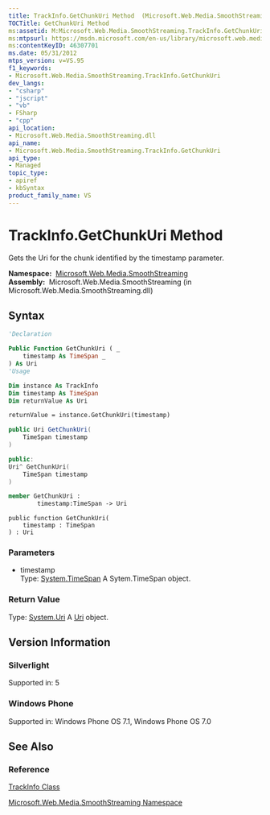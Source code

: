 ```yaml
---
title: TrackInfo.GetChunkUri Method  (Microsoft.Web.Media.SmoothStreaming)
TOCTitle: GetChunkUri Method
ms:assetid: M:Microsoft.Web.Media.SmoothStreaming.TrackInfo.GetChunkUri(System.TimeSpan)
ms:mtpsurl: https://msdn.microsoft.com/en-us/library/microsoft.web.media.smoothstreaming.trackinfo.getchunkuri(v=VS.95)
ms:contentKeyID: 46307701
ms.date: 05/31/2012
mtps_version: v=VS.95
f1_keywords:
- Microsoft.Web.Media.SmoothStreaming.TrackInfo.GetChunkUri
dev_langs:
- "csharp"
- "jscript"
- "vb"
- FSharp
- "cpp"
api_location:
- Microsoft.Web.Media.SmoothStreaming.dll
api_name:
- Microsoft.Web.Media.SmoothStreaming.TrackInfo.GetChunkUri
api_type:
- Managed
topic_type:
- apiref
- kbSyntax
product_family_name: VS
---
```


# TrackInfo.GetChunkUri Method

Gets the Uri for the chunk identified by the timestamp parameter.

**Namespace:**  [Microsoft.Web.Media.SmoothStreaming](microsoft-web-media-smoothstreaming-namespace_1.md)  
**Assembly:**  Microsoft.Web.Media.SmoothStreaming (in Microsoft.Web.Media.SmoothStreaming.dll)

## Syntax

```vb
'Declaration

Public Function GetChunkUri ( _
    timestamp As TimeSpan _
) As Uri
'Usage

Dim instance As TrackInfo
Dim timestamp As TimeSpan
Dim returnValue As Uri

returnValue = instance.GetChunkUri(timestamp)
```

```csharp
public Uri GetChunkUri(
    TimeSpan timestamp
)
```

```cpp
public:
Uri^ GetChunkUri(
    TimeSpan timestamp
)
```

``` fsharp
member GetChunkUri : 
        timestamp:TimeSpan -> Uri 
```

```jscript
public function GetChunkUri(
    timestamp : TimeSpan
) : Uri
```

### Parameters

  - timestamp  
    Type: [System.TimeSpan](https://msdn.microsoft.com/library/269ew577\(v=vs.95\))  
    A Sytem.TimeSpan object.

### Return Value

Type: [System.Uri](https://msdn.microsoft.com/library/txt7706a\(v=vs.95\))  
A [Uri](https://msdn.microsoft.com/library/txt7706a\(v=vs.95\)) object.

## Version Information

### Silverlight

Supported in: 5  

### Windows Phone

Supported in: Windows Phone OS 7.1, Windows Phone OS 7.0  

## See Also

### Reference

[TrackInfo Class](trackinfo-class-microsoft-web-media-smoothstreaming_1.md)

[Microsoft.Web.Media.SmoothStreaming Namespace](microsoft-web-media-smoothstreaming-namespace_1.md)

